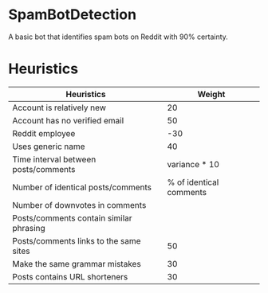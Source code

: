 # SpamBotDetection
A basic bot that identifies spam bots on Reddit with 90% certainty.

# Heuristics #
Heuristics | Weight 
--- | --- 
Account is relatively new | 20
Account has no verified email|  50
Reddit employee | -30
Uses generic name | 40
Time interval between posts/comments | variance * 10
Number of identical posts/comments | % of identical comments
Number of downvotes in comments | 
Posts/comments contain similar phrasing |
Posts/comments links to the same sites | 50
Make the same grammar mistakes| 30
Posts contains URL shorteners | 30
